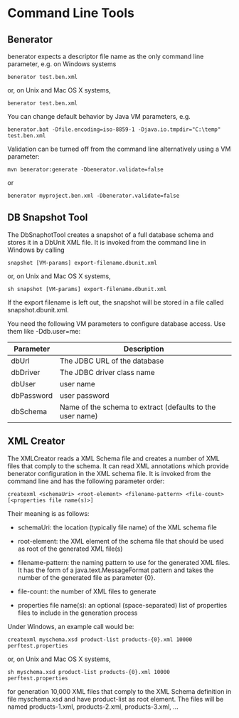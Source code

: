 # Command Line Tools 

## Benerator 

benerator expects a descriptor file name as the only command line parameter, e.g. on Windows systems

`benerator test.ben.xml`

or, on Unix and Mac OS X systems,

`benerator test.ben.xml`

You can change default behavior by Java VM parameters, e.g.

`benerator.bat -Dfile.encoding=iso-8859-1 -Djava.io.tmpdir="C:\temp" test.ben.xml`

Validation can be turned off from the command line alternatively using a VM parameter:

`mvn benerator:generate -Dbenerator.validate=false`

or

`benerator myproject.ben.xml -Dbenerator.validate=false`

## DB Snapshot Tool 

The DbSnaphotTool creates a snapshot of a full database schema and stores it in a DbUnit XML file. It is invoked from the command line in Windows by calling

`snapshot [VM-params] export-filename.dbunit.xml`

or, on Unix and Mac OS X systems,

`sh snapshot [VM-params] export-filename.dbunit.xml`

If the export filename is left out, the snapshot will be stored in a file called snapshot.dbunit.xml.

You need the following VM parameters to configure database access. Use them like -Ddb.user=me:

| Parameter | Description |
| --- | --- |
| dbUrl | The JDBC URL of the database |
| dbDriver | The JDBC driver class name |
| dbUser | user name |
| dbPassword | user password |
| dbSchema | Name of the schema to extract (defaults to the user name) |

## XML Creator 

The XMLCreator reads a XML Schema file and creates a number of XML files that comply to the schema. It can read XML annotations which provide benerator configuration in the XML schema file. It is invoked from the command line and has the following parameter order:

`createxml <schemaUri> <root-element> <filename-pattern> <file-count> [<properties file name(s)>]`

Their meaning is as follows:

*   schemaUri: the location (typically file name) of the XML schema file

*   root-element: the XML element of the schema file that should be used as root of the generated XML file(s)

*   filename-pattern: the naming pattern to use for the generated XML files. It has the form of a java.text.MessageFormat pattern and takes the number of the generated file as parameter {0}.

*   file-count: the number of XML files to generate

*   properties file name(s): an optional (space-separated) list of properties files to include in the generation process

Under Windows, an example call would be:

```createxml myschema.xsd product-list products-{0}.xml 10000 perftest.properties```

or, on Unix and Mac OS X systems,

`sh myschema.xsd product-list products-{0}.xml 10000 perftest.properties`

for generation 10,000 XML files that comply to the XML Schema definition in file myschema.xsd and have product-list as root element. The files will be named products-1.xml, products-2.xml, products-3.xml, ...